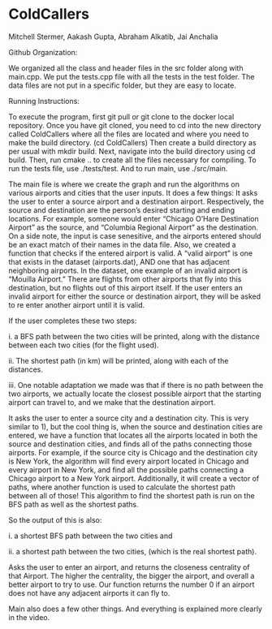 # ColdCallers
Mitchell Stermer, Aakash Gupta, Abraham Alkatib, Jai Anchalia


Github Organization:

We organized all the class and header files in the src folder along with main.cpp.
We put the tests.cpp file with all the tests in the test folder.
The data files are not put in a specific folder, but they are easy to locate.

Running Instructions:

To execute the program, first git pull or git clone to the docker local repository. Once you have git cloned, you need to cd into the new directory called ColdCallers where all the files are located and where you need to make the build directory. (cd ColdCallers) Then create a build directory as per usual with mkdir build. Next, navigate into the build directory using cd build. Then, run cmake .. to create all the files necessary for compiling. To run the tests file, use ./tests/test. And to run main, use ./src/main. 

The main file is where we create the graph and run the algorithms on various airports and cities that the user inputs. It does a few things:
It asks the user to enter a source airport and a destination airport. Respectively, the source and destination are the person’s desired starting and ending locations. For example, someone would enter “Chicago O’Hare Destination Airport” as the source, and “Columbia Regional Airport” as the destination. On a side note, the input is case senesitive, and the airports entered should be an exact match of their names in the data file. Also, we created a function that checks if the entered airport is valid. A “valid airport” is one that exists in the dataset (airports.dat), AND one that has adjacent neighboring airports. In the dataset, one example of an invalid airport is “Mouilla Airport.” There are flights from other airports that fly into this destination, but no flights out of this airport itself. If the user enters an invalid airport for either the source or destination airport, they will be asked to re enter another airport until it is valid.


If the user completes these two steps:

i. a BFS path between the two cities will be printed, along with the distance between each two cities (for the flight used). 

ii. The shortest path (in km) will be printed, along with each of the distances.

iii. One notable adaptation we made was that if there is no path between the two airports, we actually locate the closest possible airport that the starting airport can travel to, and we make that the destination airport.


It asks the user to enter a source city and a destination city. This is very similar to 1), but the cool thing is, when the source and destination cities are entered, we have a function that locates all the airports located in both the source and destination cities, and finds all of the paths connecting those airports. For example, if the source city is Chicago and the destination city is New York, the algorithm will find every airport located in Chicago and every airport in New York, and find all the possible paths connecting a Chicago airport to a New York airport.
Additionally, it will create a vector of paths, where another function is used to calculate the shortest path between all of those! This algorithm to find the shortest path is run on the  BFS path as well as the shortest paths.



So the output of this is also:

i. a shortest BFS path between the two cities and

ii. a shortest path between the two cities, (which is the real shortest path).

Asks the user to enter an airport, and returns the closeness centrality of that Airport. The higher the centrality, the bigger the airport, and overall a better airport to try to use. Our function returns the number 0 if an airport does not have any adjacent airports it can fly to.

Main also does a few other things. And everything is explained more clearly in the video.


